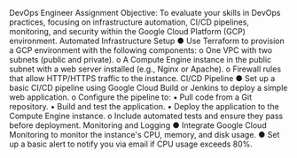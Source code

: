 DevOps Engineer Assignment
Objective: To evaluate your skills in DevOps practices, focusing on infrastructure automation, CI/CD
pipelines, monitoring, and security within the Google Cloud Platform (GCP) environment.
Automated Infrastructure Setup
● Use Terraform to provision a GCP environment with the following components:
o One VPC with two subnets (public and private).
o A Compute Engine instance in the public subnet with a web server installed (e.g., Nginx
or Apache).
o Firewall rules that allow HTTP/HTTPS traffic to the instance.
CI/CD Pipeline
● Set up a basic CI/CD pipeline using Google Cloud Build or Jenkins to deploy a simple web
application.
o Configure the pipeline to:
▪ Pull code from a Git repository.
▪ Build and test the application.
▪ Deploy the application to the Compute Engine instance.
o Include automated tests and ensure they pass before deployment.
Monitoring and Logging
● Integrate Google Cloud Monitoring to monitor the instance's CPU, memory, and disk usage.
● Set up a basic alert to notify you via email if CPU usage exceeds 80%.
